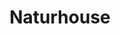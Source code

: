 ---
title: "Naturhouse"
url: /cherbourg-octeville/naturhouse/
shop: les compléments alimentaires
---